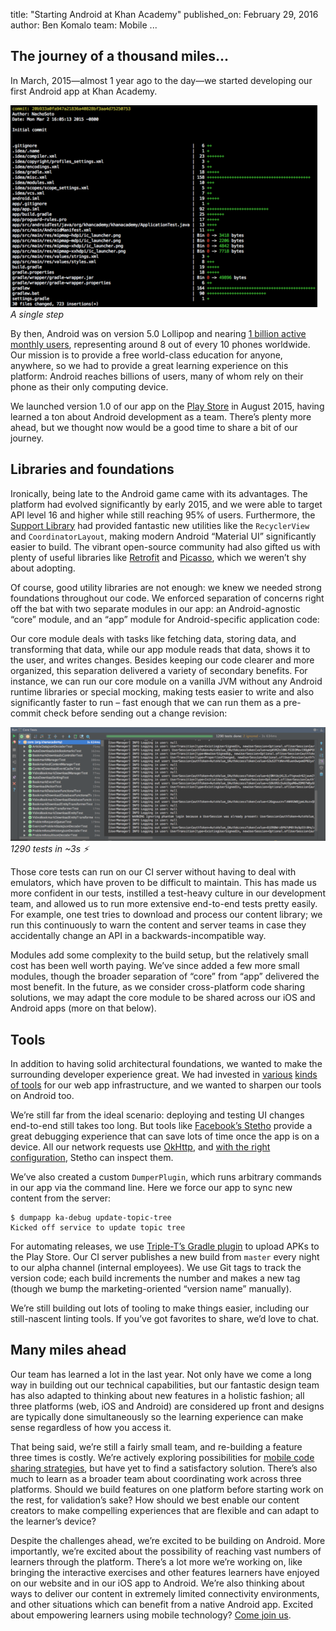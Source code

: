 title: "Starting Android at Khan Academy"
published_on: February 29, 2016
author: Ben Komalo
team: Mobile
...

## The journey of a thousand miles...

In March, 2015—almost 1 year ago to the day—we started developing our first Android app at Khan Academy.

![first commit](/images/starting-android/first-android-commit.png)
*A single step*

By then, Android was on version 5.0 Lollipop and nearing [1 billion active monthly users](http://www.cnet.com/news/google-io-by-the-numbers-1b-android-users-900m-on-gmail/), representing around 8 out of every 10 phones worldwide. Our mission is to provide a free world-class education for anyone, anywhere, so we had to provide a great learning experience on this platform: Android reaches billions of users, many of whom rely on their phone as their only computing device.


We launched version 1.0 of our app on the [Play Store](https://play.google.com/store/apps/details?id=org.khanacademy.android) in August 2015, having learned a ton about Android development as a team. There’s plenty more ahead, but we thought now would be a good time to share a bit of our journey.

## Libraries and foundations

Ironically, being late to the Android game came with its advantages. The platform had evolved significantly by early 2015, and we were able to target API level 16 and higher while still reaching 95% of users. Furthermore, the [Support Library](http://developer.android.com/tools/support-library/index.html) had provided fantastic new utilities like the `RecyclerView` and `CoordinatorLayout`, making modern Android “Material UI” significantly easier to build. The vibrant open-source community had also gifted us with plenty of useful libraries like [Retrofit](http://square.github.io/retrofit/) and [Picasso](http://square.github.io/picasso/), which we weren’t shy about adopting.

Of course, good utility libraries are not enough: we knew we needed strong foundations throughout our code. We enforced separation of concerns right off the bat with two separate modules in our app: an Android-agnostic “core” module, and an “app” module for Android-specific application code:

Our core module deals with tasks like fetching data, storing data, and transforming that data, while our app module reads that data, shows it to the user, and writes changes. Besides keeping our code clearer and more organized, this separation delivered a variety of secondary benefits. For instance, we can run our core module on a vanilla JVM without any Android runtime libraries or special mocking, making tests easier to write and also significantly faster to run – fast enough that we can run them as a pre-commit check before sending out a change revision:

![test run](/images/starting-android/core-tests.png)
*1290 tests in ~3s ⚡️*

Those core tests can run on our CI server without having to deal with emulators, which have proven to be difficult to maintain. This has made us more confident in our tests, instilled a test-heavy culture in our development team, and allowed us to run more extensive end-to-end tests pretty easily. For example, one test tries to download and process our content library; we run this continuously to warn the content and server teams in case they accidentally change an API in a backwards-incompatible way.

Modules add some complexity to the build setup, but the relatively small cost has been well worth paying. We’ve since added a few more small modules, though the broader separation of “core” from “app” delivered the most benefit. In the future, as we consider cross-platform code sharing solutions, we may adapt the core module to be shared across our iOS and Android apps (more on that below).

## Tools

In addition to having solid architectural foundations, we wanted to make the surrounding developer experience great. We had invested in [various](http://engineering.khanacademy.org/posts/tota11y.htm) [kinds](http://engineering.khanacademy.org/posts/i18nize-templates.htm) [of tools](http://engineering.khanacademy.org/posts/i18n-babel-plugin.htm) for our web app infrastructure, and we wanted to sharpen our tools on Android too.

We’re still far from the ideal scenario: deploying and testing UI changes end-to-end still takes too long. But tools like [Facebook’s Stetho](http://facebook.github.io/stetho/) provide a great debugging experience that can save lots of time once the app is on a device. All our network requests use [OkHttp](https://github.com/square/okhttp), and [with the right configuration](http://facebook.github.io/stetho/#integrations), Stetho can inspect them.

We’ve also created a custom `DumperPlugin`, which runs arbitrary commands in our app via the command line. Here we force our app to sync new content from the server:

```
$ dumpapp ka-debug update-topic-tree
Kicked off service to update topic tree
```

For automating releases, we use [Triple-T’s Gradle plugin](https://github.com/Triple-T/gradle-play-publisher) to upload APKs to the Play Store. Our CI server publishes a new build from `master` every night to our alpha channel (internal employees). We use Git tags to track the version code; each build increments the number and makes a new tag (though we bump the marketing-oriented “version name” manually).

We’re still building out lots of tooling to make things easier, including our still-nascent linting tools. If you’ve got favorites to share, we’d love to chat.

## Many miles ahead

Our team has learned a lot in the last year. Not only have we come a long way in building out our technical capabilities, but our fantastic design team has also adapted to thinking about new features in a holistic fashion; all three platforms (web, iOS and Android) are considered up front and designs are typically done simultaneously so the learning experience can make sense regardless of how you access it.

That being said, we’re still a fairly small team, and re-building a feature three times is costly. We’re actively exploring possibilities for [mobile code sharing strategies](https://docs.google.com/document/d/1zEBxHsbXaKlvzwYxzoElkF8K8rZ0vaXmiWoLUtsd0Tg/edit#), but have yet to find a satisfactory solution. There’s also much to learn as a broader team about coordinating work across three platforms. Should we build features on one platform before starting work on the rest, for validation’s sake? How should we best enable our content creators to make compelling experiences that are flexible and can adapt to the learner’s device?

Despite the challenges ahead, we’re excited to be building on Android. More importantly, we’re excited about the possibility of reaching vast numbers of learners through the platform. There’s a lot more we’re working on, like bringing the interactive exercises and other features learners have enjoyed on our website and in our iOS app to Android. We’re also thinking about ways to deliver our content in extremely limited connectivity environments, and other situations which can benefit from a native Android app. Excited about empowering learners using mobile technology? [Come join us](https://www.khanacademy.org/careers).
